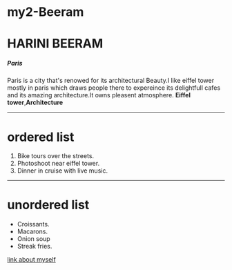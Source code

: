 # my2-Beeram
# HARINI BEERAM
##### Paris 
Paris is a city that's renowed for its architectural Beauty.I like eiffel tower mostly in paris which draws people there to expereince its delightfull cafes and its amazing architecture.It owns pleasent atmosphere.
**Eiffel tower**,**Architecture** 

-------------------------------------
# ordered list

1. Bike tours over the streets.
2. Photoshoot near eiffel tower.
3. Dinner in cruise with live music.

------------------------------------
# unordered list 

* Croissants.
* Macarons.
* Onion soup
* Streak fries.

[link about myself](MyStats.md)

